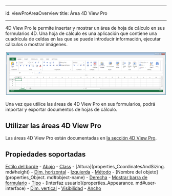 - - -
id: viewProAreaOverview title: Área 4D View Pro
- - -

4D View Pro le permite insertar y mostrar un área de hoja de cálculo en sus formularios 4D. Una hoja de cálculo es una aplicación que contiene una cuadrícula de celdas en las que se puede introducir información, ejecutar cálculos o mostrar imágenes.

![](../assets/en/FormObjects/viewPro2.png)

Una vez que utilice las áreas de 4D View Pro en sus formularios, podrá importar y exportar documentos de hojas de cálculo.


## Utilizar las áreas 4D View Pro

Las áreas 4D View Pro están documentadas en [la sección 4D View Pro](ViewPro/getting-started.md).


## Propiedades soportadas

[Estilo del borde](properties_BackgroundAndBorder.md#border-line-style) - [Abajo](properties_CoordinatesAndSizing.md#bottom) - [Class](properties_Object.md#css-class) - \[Altura\](properties_CoordinatesAndSizing. md#height) - [Dim. horizontal](properties_ResizingOptions.md#horizontal-sizing) - [Izquierda](properties_CoordinatesAndSizing.md#left) - [Método](properties_Action.md#method) - \[Nombre del objeto\](properties_Object. md#object-name) - [Derecha](properties_CoordinatesAndSizing.md#right) - [Mostrar barra de formulario](properties_Appearance.md#show-formula-bar) - [Tipo](properties_Object.md#type) - \[Interfaz usuario\](properties_Appearance. md#user-interface) - [Dim. vertical](properties_ResizingOptions.md#vertical-sizing) - [Visibilidad](properties_Display.md#visibility) - [Ancho](properties_CoordinatesAndSizing.md#width) 
